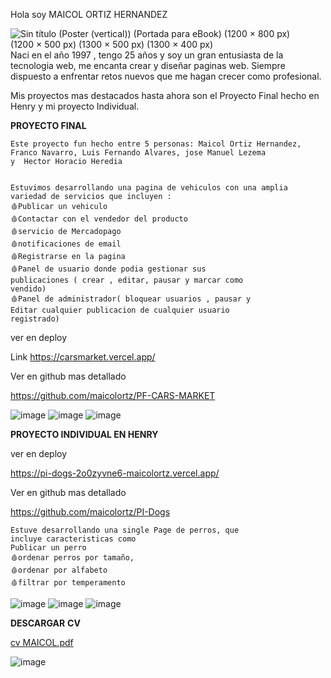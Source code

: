 Hola soy MAICOL ORTIZ HERNANDEZ 

![Sin título (Poster (vertical)) (Portada para eBook) (1200 × 800 px) (1200 × 500 px) (1300 × 500 px) (1300 × 400 px)](https://user-images.githubusercontent.com/107804493/200464866-4fb3f299-2470-434f-ab3d-eec5582ad9cc.png)
Naci en el año 1997 , tengo 25 años y soy un gran entusiasta de la tecnologia web, me encanta crear y diseñar paginas web. Siempre dispuesto a  enfrentar retos nuevos que me hagan crecer como profesional.

Mis proyectos mas destacados hasta ahora son  el Proyecto Final hecho en Henry y mi proyecto Individual.

**PROYECTO FINAL**
```
Este proyecto fun hecho entre 5 personas: Maicol Ortiz Hernandez, Franco Navarro, Luis Fernando Alvares, jose Manuel Lezema 
y  Hector Horacio Heredia


Estuvimos desarrollando una pagina de vehiculos con una amplia variedad de servicios que incluyen :
🩸Publicar un vehiculo
🩸Contactar con el vendedor del producto
🩸servicio de Mercadopago
🩸notificaciones de email
🩸Registrarse en la pagina
🩸Panel de usuario donde podia gestionar sus
publicaciones ( crear , editar, pausar y marcar como
vendido)
🩸Panel de administrador( bloquear usuarios , pausar y
Editar cualquier publicacion de cualquier usuario
registrado)
```
ver en deploy 

Link   https://carsmarket.vercel.app/

Ver en github mas detallado

https://github.com/maicolortz/PF-CARS-MARKET

![image](https://user-images.githubusercontent.com/107804493/200468869-e05e7b45-bd6d-45df-a478-60d8203f8b8f.png)
![image](https://user-images.githubusercontent.com/107804493/200469041-04be1d93-e0a7-400f-b809-d41e5277c279.png)
![image](https://user-images.githubusercontent.com/107804493/200469144-81cbc381-c53d-475e-8f82-62ca70ebf20c.png)


**PROYECTO INDIVIDUAL EN HENRY**

ver en deploy  

https://pi-dogs-2o0zyvne6-maicolortz.vercel.app/

Ver en github mas detallado

https://github.com/maicolortz/PI-Dogs

```
Estuve desarrollando una single Page de perros, que
incluye caracteristicas como
Publicar un perro
🩸ordenar perros por tamaño, 
🩸ordenar por alfabeto
🩸filtrar por temperamento
```

![image](https://user-images.githubusercontent.com/107804493/200470058-5e8f7fb1-76b2-4941-b9a2-d2c659adcb6a.png)
![image](https://user-images.githubusercontent.com/107804493/200470198-0c624569-a6da-4c14-9ff2-53a8f1c64fa7.png)
![image](https://user-images.githubusercontent.com/107804493/200470428-5dcb3935-ca4f-4e8a-b5d6-751ff9bc39e7.png)

**DESCARGAR** **CV**  

[cv MAICOL.pdf](https://github.com/maicolortz/maicolortz/files/9957431/cv.MAICOL.pdf)

![image](https://user-images.githubusercontent.com/107804493/200470821-660b18ed-b6df-46c1-a488-563a06fdf10e.png)


